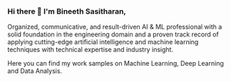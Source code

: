 ### Hi there 👋 I'm Bineeth Sasitharan,

Organized, communicative, and result-driven AI & ML professional with a solid foundation in the engineering domain and a proven track record of applying cutting-edge artificial intelligence and machine learning techniques with technical expertise and industry insight.

Here you can find my work samples on Machine Learning, Deep Learning and Data Analysis.

<!--
**bineethsasitharan/bineethsasitharan** is a ✨ _special_ ✨ repository because its `README.md` (this file) appears on your GitHub profile.

Here are some ideas to get you started:

- 🔭 I’m currently working on ...
- 🌱 I’m currently learning ...
- 👯 I’m looking to collaborate on ...
- 🤔 I’m looking for help with ...
- 💬 Ask me about ...
- 📫 How to reach me: ...
- 😄 Pronouns: ...
- ⚡ Fun fact: ...
-->
